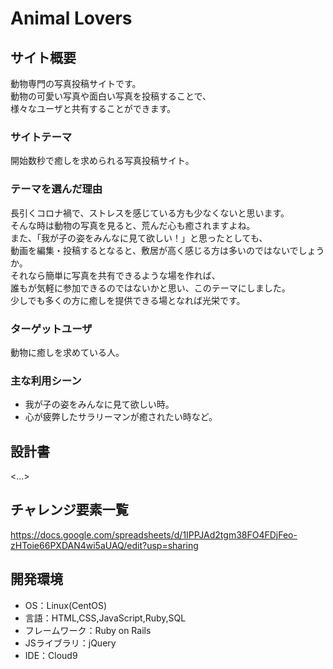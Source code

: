 # Animal Lovers

## サイト概要
動物専門の写真投稿サイトです。  
動物の可愛い写真や面白い写真を投稿することで、  
様々なユーザと共有することができます。

### サイトテーマ
開始数秒で癒しを求められる写真投稿サイト。

### テーマを選んだ理由
長引くコロナ禍で、ストレスを感じている方も少なくないと思います。  
そんな時は動物の写真を見ると、荒んだ心も癒されますよね。  
また、「我が子の姿をみんなに見て欲しい！」と思ったとしても、  
動画を編集・投稿するとなると、敷居が高く感じる方は多いのではないでしょうか。  
それなら簡単に写真を共有できるような場を作れば、  
誰もが気軽に参加できるのではないかと思い、このテーマにしました。  
少しでも多くの方に癒しを提供できる場となれば光栄です。

### ターゲットユーザ
動物に癒しを求めている人。

### 主な利用シーン
- 我が子の姿をみんなに見て欲しい時。  
- 心が疲弊したサラリーマンが癒されたい時など。

## 設計書
<...>

## チャレンジ要素一覧
https://docs.google.com/spreadsheets/d/1IPPJAd2tgm38FO4FDjFeo-zHToie66PXDAN4wi5aUAQ/edit?usp=sharing

## 開発環境
- OS：Linux(CentOS)
- 言語：HTML,CSS,JavaScript,Ruby,SQL
- フレームワーク：Ruby on Rails
- JSライブラリ：jQuery
- IDE：Cloud9
